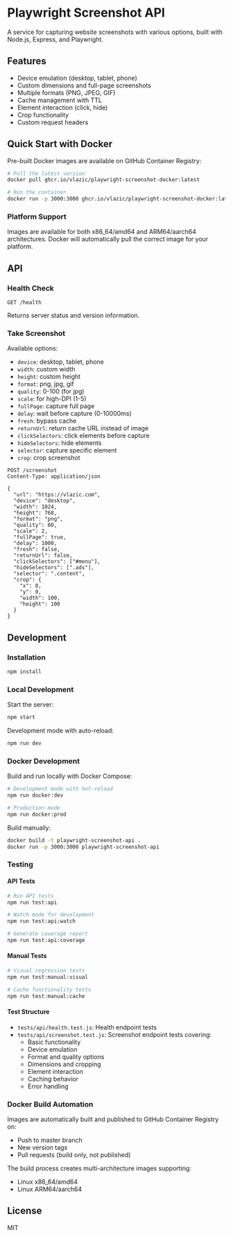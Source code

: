 # Playwright Screenshot API

A service for capturing website screenshots with various options, built with Node.js, Express, and Playwright.

## Features

- Device emulation (desktop, tablet, phone)
- Custom dimensions and full-page screenshots
- Multiple formats (PNG, JPEG, GIF)
- Cache management with TTL
- Element interaction (click, hide)
- Crop functionality
- Custom request headers

## Quick Start with Docker

Pre-built Docker images are available on GitHub Container Registry:

```bash
# Pull the latest version
docker pull ghcr.io/vlazic/playwright-screenshot-docker:latest

# Run the container
docker run -p 3000:3000 ghcr.io/vlazic/playwright-screenshot-docker:latest
```

### Platform Support

Images are available for both x86_64/amd64 and ARM64/aarch64 architectures. Docker will automatically pull the correct image for your platform.

## API

### Health Check

```http
GET /health
```

Returns server status and version information.

### Take Screenshot

Available options:
- `device`: desktop, tablet, phone
- `width`: custom width
- `height`: custom height
- `format`: png, jpg, gif
- `quality`: 0-100 (for jpg)
- `scale`: for high-DPI (1-5)
- `fullPage`: capture full page
- `delay`: wait before capture (0-10000ms)
- `fresh`: bypass cache
- `returnUrl`: return cache URL instead of image
- `clickSelectors`: click elements before capture
- `hideSelectors`: hide elements
- `selector`: capture specific element
- `crop`: crop screenshot

```http
POST /screenshot
Content-Type: application/json

{
  "url": "https://vlazic.com",
  "device": "desktop",
  "width": 1024,
  "height": 768,
  "format": "png",
  "quality": 80,
  "scale": 2,
  "fullPage": true,
  "delay": 1000,
  "fresh": false,
  "returnUrl": false,
  "clickSelectors": ["#menu"],
  "hideSelectors": [".ads"],
  "selector": ".content",
  "crop": {
    "x": 0,
    "y": 0,
    "width": 100,
    "height": 100
  }
}
```

## Development

### Installation

```bash
npm install
```

### Local Development

Start the server:

```bash
npm start
```

Development mode with auto-reload:

```bash
npm run dev
```

### Docker Development

Build and run locally with Docker Compose:

```bash
# Development mode with hot-reload
npm run docker:dev

# Production mode
npm run docker:prod
```

Build manually:

```bash
docker build -t playwright-screenshot-api .
docker run -p 3000:3000 playwright-screenshot-api
```

### Testing

#### API Tests

```bash
# Run API tests
npm run test:api

# Watch mode for development
npm run test:api:watch

# Generate coverage report
npm run test:api:coverage
```

#### Manual Tests

```bash
# Visual regression tests
npm run test:manual:visual

# Cache functionality tests
npm run test:manual:cache
```

#### Test Structure

- `tests/api/health.test.js`: Health endpoint tests
- `tests/api/screenshot.test.js`: Screenshot endpoint tests covering:
  - Basic functionality
  - Device emulation
  - Format and quality options
  - Dimensions and cropping
  - Element interaction
  - Caching behavior
  - Error handling

### Docker Build Automation

Images are automatically built and published to GitHub Container Registry on:
- Push to master branch
- New version tags
- Pull requests (build only, not published)

The build process creates multi-architecture images supporting:
- Linux x86_64/amd64
- Linux ARM64/aarch64

## License

MIT
